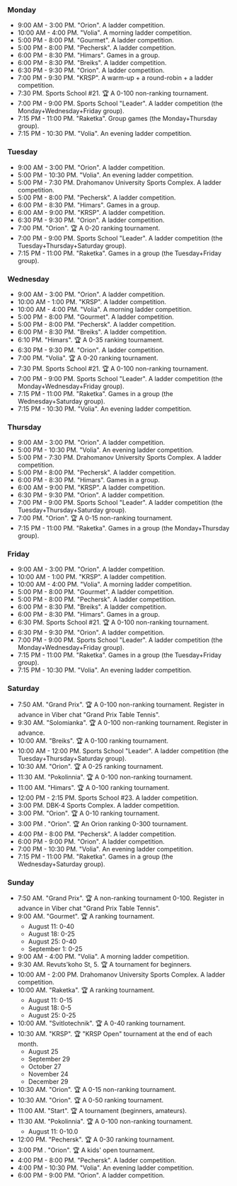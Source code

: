 
<h3 id="monday">Monday</h3>

* 9:00 AM - 3:00 PM. "Orion". A ladder competition.
* 10:00 AM - 4:00 PM. "Volia". A morning ladder competition.
* 5:00 PM - 8:00 PM. "Gourmet". A ladder competition.
* 5:00 PM - 8:00 PM. "Pechersk". A ladder competition.
* 6:00 PM - 8:30 PM. "Himars". Games in a group.
* 6:00 PM - 8:30 PM. "Breiks". A ladder competition.
* 6:30 PM - 9:30 PM. "Orion". A ladder competition.
* 7:00 PM - 9:30 PM. "KRSP". A warm-up + a round-robin + a ladder competition.
* 7:30 PM. Sports School #21. 🏆 A 0-100 non-ranking tournament.
* 7:00 PM - 9:00 PM. Sports School "Leader". A ladder competition (the Monday+Wednesday+Friday group).
* 7:15 PM - 11:00 PM. "Raketka". Group games (the Monday+Thursday group).
* 7:15 PM - 10:30 PM. "Volia". An evening ladder competition.

<h3 id="tuesday">Tuesday</h3>

* 9:00 AM - 3:00 PM. "Orion". A ladder competition.
* 5:00 PM - 10:30 PM. "Volia". An evening ladder competition.
* 5:00 PM - 7:30 PM. Drahomanov University Sports Complex. A ladder competition.
* 5:00 PM - 8:00 PM. "Pechersk". A ladder competition.
* 6:00 PM - 8:30 PM. "Himars". Games in a group.
* 6:00 AM - 9:00 PM. "KRSP". A ladder competition.
* 6:30 PM - 9:30 PM. "Orion". A ladder competition.
* 7:00 PM. "Orion". 🏆 A 0-20 ranking tournament.
* 7:00 PM - 9:00 PM. Sports School "Leader". A ladder competition (the Tuesday+Thursday+Saturday group).
* 7:15 PM - 11:00 PM. "Raketka". Games in a group (the Tuesday+Friday group).

<h3 id="wednesday">Wednesday</h3>

* 9:00 AM - 3:00 PM. "Orion". A ladder competition.
* 10:00 AM - 1:00 PM. "KRSP". A ladder competition.
* 10:00 AM - 4:00 PM. "Volia". A morning ladder competition.
* 5:00 PM - 8:00 PM. "Gourmet". A ladder competition.
* 5:00 PM - 8:00 PM. "Pechersk". A ladder competition.
* 6:00 PM - 8:30 PM. "Breiks". A ladder competition.
* 6:10 PM. "Himars". 🏆 A 0-35 ranking tournament.
* 6:30 PM - 9:30 PM. "Orion". A ladder competition.
* 7:00 PM. "Volia". 🏆 A 0-20 ranking tournament.
* 7:30 PM. Sports School #21. 🏆 A 0-100 non-ranking tournament.
* 7:00 PM - 9:00 PM. Sports School "Leader". A ladder competition (the Monday+Wednesday+Friday group).
* 7:15 PM - 11:00 PM. "Raketka". Games in a group (the Wednesday+Saturday group).
* 7:15 PM - 10:30 PM. "Volia". An evening ladder competition.

<h3 id="thursday">Thursday</h3>

* 9:00 AM - 3:00 PM. "Orion". A ladder competition.
* 5:00 PM - 10:30 PM. "Volia". An evening ladder competition.
* 5:00 PM - 7:30 PM. Drahomanov University Sports Complex. A ladder competition.
* 5:00 PM - 8:00 PM. "Pechersk". A ladder competition.
* 6:00 PM - 8:30 PM. "Himars". Games in a group.
* 6:00 AM - 9:00 PM. "KRSP". A ladder competition.
* 6:30 PM - 9:30 PM. "Orion". A ladder competition.
* 7:00 PM - 9:00 PM. Sports School "Leader". A ladder competition (the Tuesday+Thursday+Saturday group).
* 7:00 PM. "Orion". 🏆 A 0-15 non-ranking tournament.
* 7:15 PM - 11:00 PM. "Raketka". Games in a group (the Monday+Thursday group).

<h3 id="friday">Friday</h3>

* 9:00 AM - 3:00 PM. "Orion". A ladder competition.
* 10:00 AM - 1:00 PM. "KRSP". A ladder competition.
* 10:00 AM - 4:00 PM. "Volia". A morning ladder competition.
* 5:00 PM - 8:00 PM. "Gourmet". A ladder competition.
* 5:00 PM - 8:00 PM. "Pechersk". A ladder competition.
* 6:00 PM - 8:30 PM. "Breiks". A ladder competition.
* 6:00 PM - 8:30 PM. "Himars". Games in a group.
* 6:30 PM. Sports School #21. 🏆 A 0-100 non-ranking tournament.
* 6:30 PM - 9:30 PM. "Orion". A ladder competition.
* 7:00 PM - 9:00 PM. Sports School "Leader". A ladder competition (the Monday+Wednesday+Friday group).
* 7:15 PM - 11:00 PM. "Raketka". Games in a group (the Tuesday+Friday group).
* 7:15 PM - 10:30 PM. "Volia". An evening ladder competition.

<h3 id="saturday">Saturday</h3>

* 7:50 AM. "Grand Prix". 🏆 A 0-100 non-ranking tournament. Register in advance in Viber chat "Grand Prix Table Tennis".
* 9:30 AM. "Solomianka". 🏆 A 0-100 non-ranking tournament. Register in advance.
* 10:00 AM. "Breiks". 🏆 A 0-100 ranking tournament.
* 10:00 AM - 12:00 PM. Sports School "Leader". A ladder competition (the Tuesday+Thursday+Saturday group).
* 10:30 AM. "Orion". 🏆 A 0-25 ranking tournament.
* 11:30 AM. "Pokolinnia". 🏆 A 0-100 non-ranking tournament.
* 11:00 AM. "Himars". 🏆 A 0-100 ranking tournament.
* 12:00 PM - 2:15 PM. Sports School #23. A ladder competition.
* 3:00 PM. DBK-4 Sports Complex. A ladder competition.
* 3:00 PM. "Orion". 🏆 A 0-10 ranking tournament.
* 3:00 PM . "Orion". 🏆 An Orion ranking 0-300 tournament.
* 4:00 PM - 8:00 PM. "Pechersk". A ladder competition.
* 6:00 PM - 9:00 PM. "Orion". A ladder competition.
* 7:00 PM - 10:30 PM. "Volia". An evening ladder competition.
* 7:15 PM - 11:00 PM. "Raketka". Games in a group (the Wednesday+Saturday group).

<h3 id="sunday">Sunday</h3>

* 7:50 AM. "Grand Prix". 🏆 A non-ranking tournament 0-100. Register in advance in Viber chat "Grand Prix Table Tennis".
* 9:00 AM. "Gourmet". 🏆 A ranking tournament.
  * August 11: 0-40
  * August 18: 0-25
  * August 25: 0-40
  * September 1: 0-25
* 9:00 AM - 4:00 PM. "Volia". A morning ladder competition.
* 9:30 AM. Revuts'koho St, 5. 🏆 A tournament for beginners.
* 10:00 AM - 2:00 PM. Drahomanov University Sports Complex. A ladder competition.
* 10:00 AM. "Raketka". 🏆 A ranking tournament.
  * August 11: 0-15
  * August 18: 0-5
  * August 25: 0-25
* 10:00 AM. "Svitlotechnik". 🏆 A 0-40 ranking tournament.
* 10:30 AM. "KRSP". 🏆 "KRSP Open" tournament at the end of each month.
  * August 25
  * September 29
  * October 27
  * November 24
  * December 29
* 10:30 AM. "Orion". 🏆 A 0-15 non-ranking tournament.
* 10:30 AM. "Orion". 🏆 A 0-50 ranking tournament.
* 11:00 AM. "Start". 🏆 A tournament (beginners, amateurs).
* 11:30 AM. "Pokolinnia". 🏆 A 0-100 non-ranking tournament.
  * August 11: 0-10.0
* 12:00 PM. "Pechersk". 🏆 A 0-30 ranking tournament.
* 3:00 PM . "Orion". 🏆 A kids' open tournament.
* 4:00 PM - 8:00 PM. "Pechersk". A ladder competition.
* 4:00 PM - 10:30 PM. "Volia". An evening ladder competition.
* 6:00 PM - 9:00 PM. "Orion". A ladder competition.
